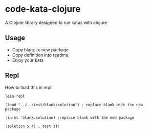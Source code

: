 # code-kata-clojure

A Clojure library designed to run katas with clojure

## Usage

* Copy blanc to new package
* Copy definition into readme
* Enjoy your kata

## Repl

How to load this in repl
```
lein repl

(load "../../test/blank/solution") ; replace blank with the new package

(in-ns 'blank.solution) ;replace blank with the new package

(solution 5 4) ; test it!

```
